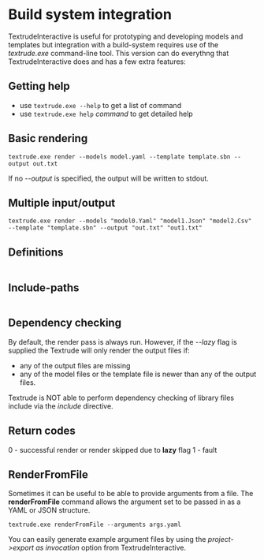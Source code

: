 # Build system integration

TextrudeInteractive is useful for prototyping and developing models and templates but integration with a build-system requires use of the *textrude.exe* command-line tool.  This version can do everythng that TextrudeInteractive does and has a few extra features:

## Getting help
- use ```textrude.exe --help``` to get a list of command
- use ```textrude.exe help``` *command* to get detailed help

## Basic rendering

```textrude.exe render --models model.yaml --template template.sbn --output out.txt```

If no *--output* is specified, the output will be written to stdout.

## Multiple input/output

```textrude.exe render --models "model0.Yaml" "model1.Json" "model2.Csv" --template "template.sbn" --output "out.txt" "out1.txt"```

## Definitions

```textrude.exe render --models model.yaml --template template.sbn --output out.txt --definitions "LANGUAGE=ENGLISH" "COUNTRY=UK"
```

## Include-paths

```textrude.exe render --models model.yaml --template template.sbn --output out.txt --include "d:\work\slib" "d:\work\lib2"
```
## Dependency checking

By default, the render pass is always run.  However, if the *--lazy* flag is supplied the Textrude will only render the output files if:
- any of the output files are missing
- any of the model files or the template file is newer than any of the output files.

Textrude is NOT able to perform dependency checking of library files include via the *include* directive.

## Return codes

0 - successful render or render skipped due to **lazy** flag 
1 - fault

## RenderFromFile

Sometimes it can be useful to be able to provide arguments from a file. The **renderFromFile** command allows the argument set to be passed in as a YAML or JSON structure.

```textrude.exe renderFromFile --arguments args.yaml```

You can easily generate example argument files by using the *project->export as invocation* option from TextrudeInteractive.









